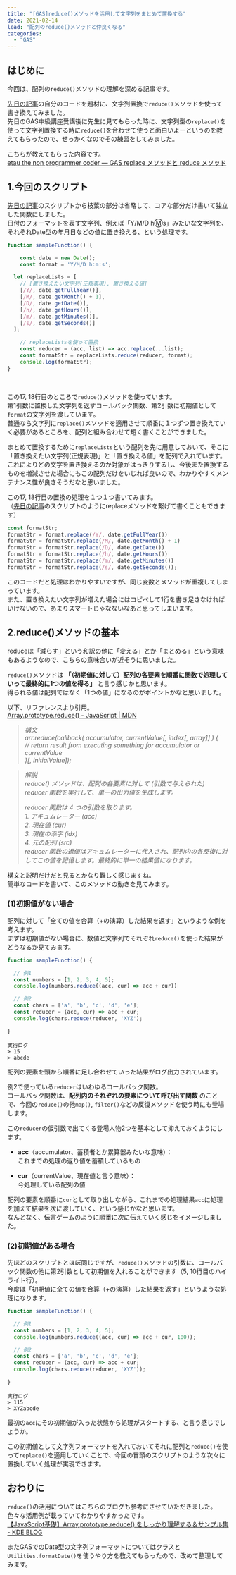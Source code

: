 ```yaml
---
title: "[GAS]reduce()メソッドを活用して文字列をまとめて置換する"
date: 2021-02-14
lead: "配列のreduce()メソッドと仲良くなる"
categories:
  - "GAS"
---
```


## はじめに
今回は、配列の`reduce()`メソッドの理解を深める記事です。  

[先日の記事]((https://massasquash.github.io/potatofolio/posts/20210211_gas_datetime_to_str/#%E6%96%87%E5%AD%97%E5%88%97%E5%9E%8B%E3%81%AE%E3%83%A1%E3%82%BD%E3%83%83%E3%83%89-replace-%E3%81%A8-padstart))の自分のコードを題材に、文字列置換で`reduce()`メソッドを使って書き換えてみました。  
先日のGAS中級講座受講後に先生に見てもらった時に、文字列型の`replace()`を使って文字列置換する時に`reduce()`を合わせて使うと面白いよーというのを教えてもらったので、せっかくなのでその練習をしてみました。

こちらが教えてもらった内容です。  
[etau the non programmer coder  — GAS replace メソッドと reduce メソッド](https://etauthenonprogrammercoder.tumblr.com/post/637788437137719296/gas-replace-%E3%83%A1%E3%82%BD%E3%83%83%E3%83%89%E3%81%A8-reduce-%E3%83%A1%E3%82%BD%E3%83%83%E3%83%89)


## 1.今回のスクリプト
[先日の記事](https://massasquash.github.io/potatofolio/posts/20210211_gas_datetime_to_str/#%E6%96%87%E5%AD%97%E5%88%97%E5%9E%8B%E3%81%AE%E3%83%A1%E3%82%BD%E3%83%83%E3%83%89-replace-%E3%81%A8-padstart)のスクリプトから枝葉の部分は省略して、コアな部分だけ書いて独立した関数にしました。  
日付のフォーマットを表す文字列、例えば「Y/M/D h:m:s」みたいな文字列を、それぞれDate型の年月日などの値に置き換える、という処理です。

```javascript {linenos=table}
function sampleFunction() {

	const date = new Date();
	const format = 'Y/M/D h:m:s';

  let replaceLists = [
  	// [置き換えたい文字列(正規表現), 置き換える値]
    [/Y/, date.getFullYear()],
    [/M/, date.getMonth() + 1],
    [/D/, date.getDate()],
    [/h/, date.getHours()],
    [/m/, date.getMinutes()],
    [/s/, date.getSeconds()]
  ];

    // replaceListsを使って置換
    const reducer = (acc, list) => acc.replace(...list);
    const formatStr = replaceLists.reduce(reducer, format);
    console.log(formatStr);
}
```
<br>

この17, 18行目のところで`reduce()`メソッドを使っています。  
第1引数に置換した文字列を返すコールバック関数、第2引数に初期値として`format`の文字列を渡しています。  
普通なら文字列に`replace()`メソッドを適用させて順番に１つずつ置き換えていく必要があるところを、配列と組み合わせて短く書くことができました。

まとめて置換するために`replaceLists`という配列を先に用意しておいて、そこに「置き換えたい文字列(正規表現)」と「置き換える値」を配列で入れています。  
これによりどの文字を置き換えるのか対象がはっきりするし、今後また置換するものを増減させた場合にもこの配列だけをいじれば良いので、わかりやすくメンテナンス性が良さそうだなと思いました。

この17, 18行目の置換の処理を１つ１つ書いてみます。  
（[先日の記事](https://massasquash.github.io/potatofolio/posts/20210211_gas_datetime_to_str/#%E6%96%87%E5%AD%97%E5%88%97%E5%9E%8B%E3%81%AE%E3%83%A1%E3%82%BD%E3%83%83%E3%83%89-replace-%E3%81%A8-padstart)のスクリプトのようにreplaceメソッドを繋げて書くこともできます）
```javascript
const formatStr;
formatStr = format.replace(/Y/, date.getFullYear())
formatStr = formatStr.replace(/M/, date.getMonth() + 1)
formatStr = formatStr.replace(/D/, date.getDate())
formatStr = formatStr.replace(/h/, date.getHours())
formatStr = formatStr.replace(/m/, date.getMinutes())
formatStr = formatStr.replace(/s/, date.getSeconds());
```

このコードだと処理はわかりやすいですが、同じ変数とメソッドが重複してしまっています。  
また、置き換えたい文字列が増えた場合にはコピペして1行を書き足さなければいけないので、あまりスマートじゃなないなあと思ってしまいます。



## 2.reduce()メソッドの基本
reduceは「減らす」という和訳の他に「変える」とか「まとめる」という意味もあるようなので、こちらの意味合いが近そうに思いました。  

`reduce()`メソッドは **「（初期値に対して）配列の各要素を順番に関数で処理していって最終的に1つの値を得る」** と言う感じかと思います。  
得られる値は配列ではなく「1つの値」になるのがポイントかなと思いました。

以下、リファレンスより引用。  
[Array.prototype.reduce() - JavaScript | MDN](https://developer.mozilla.org/ja/docs/Web/JavaScript/Reference/Global_Objects/Array/reduce)  

> *構文*    
> *arr.reduce(callback( accumulator, currentValue[, index[, array]] ) {*  
>  *// return result from executing something for accumulator or currentValue*  
> *}[, initialValue]);*  

> *解説*    
> *reduce() メソッドは、配列の各要素に対して (引数で与えられた) reducer 関数を実行して、単一の出力値を生成します。*  
>   
> *reducer 関数は 4 つの引数を取ります。*  
> *1. アキュムレーター (acc)*  
> *2. 現在値 (cur)*  
> *3. 現在の添字 (idx)*  
> *4. 元の配列 (src)*  
> *reducer 関数の返値はアキュムレーターに代入され、配列内の各反復に対してこの値を記憶します。最終的に単一の結果値になります。*  


構文と説明だけだと見るとかなり難しく感じますね。  
簡単なコードを書いて、このメソッドの動きを見てみます。  





### (1)初期値がない場合
配列に対して「全ての値を合算（+の演算）した結果を返す」というような例を考えます。  
まずは初期値がない場合に、数値と文字列でそれぞれ`reduce()`を使った結果がどうなるか見てみます。

```javascript
function sampleFunction() {

  // 例1
  const numbers = [1, 2, 3, 4, 5];
  console.log(numbers.reduce((acc, cur) => acc + cur))

  // 例2
  const chars = ['a', 'b', 'c', 'd', 'e'];
  const reducer = (acc, cur) => acc + cur;
  console.log(chars.reduce(reducer, 'XYZ');

}
```

```
実行ログ  
> 15
> abcde
```

配列の要素を頭から順番に足し合わせていった結果がログ出力されています。  

例2で使っている`reducer`はいわゆるコールバック関数。  
コールバック関数は、**配列内のそれぞれの要素について呼び出す関数** のことで、今回の`reduce()`の他`map()`, `filter()`などの反復メソッドを使う時にも登場します。


この`reducer`の仮引数で出てくる登場人物2つを基本として抑えておくようにします。

- **acc**（accumulator、蓄積者とか累算器みたいな意味）：  
  これまでの処理の返り値を蓄積しているもの

- **cur**（currentValue、現在値と言う意味）：  
  今処理している配列の値

配列の要素を順番に`cur`として取り出しながら、これまでの処理結果`acc`に処理を加えて結果を次に渡していく、という感じかなと思います。  
なんとなく、伝言ゲームのように順番に次に伝えていく感じをイメージしました。


### (2)初期値がある場合
先ほどのスクリプトとほぼ同じですが、`reduce()`メソッドの引数に、コールバック関数の他に第2引数として初期値を入れることができます（5, 10行目のハイライト行）。  
今度は「初期値に全ての値を合算（+の演算）した結果を返す」というような処理になります。

```javascript {hl_lines=[5, 10]}
function sampleFunction() {

  // 例1
  const numbers = [1, 2, 3, 4, 5];
  console.log(numbers.reduce((acc, cur) => acc + cur, 100));

  // 例2
  const chars = ['a', 'b', 'c', 'd', 'e'];
  const reducer = (acc, cur) => acc + cur;
  console.log(chars.reduce(reducer, 'XYZ'));

}
```

```
実行ログ  
> 115
> XYZabcde
```

最初の`acc`にその初期値が入った状態から処理がスタートする、と言う感じでしょうか。  

この初期値として文字列フォーマットを入れておいてそれに配列と`reduce()`を使って`replace()`を適用していくことで、今回の冒頭のスクリプトのような次々に置換していく処理が実現できます。

## おわりに
`reduce()`の活用についてはこちらのブログも参考にさせていただきました。色々な活用例が載っていてわかりやすかったです。  
[【JavaScript基礎】Array.prototype.reduce() をしっかり理解する＆サンプル集 - KDE BLOG](https://kde.hateblo.jp/entry/2018/10/13/065738)

またGASでのDate型の文字列フォーマットについてはクラスと`Utilities.formatDate()`を使うやり方を教えてもらったので、改めて整理してみます。